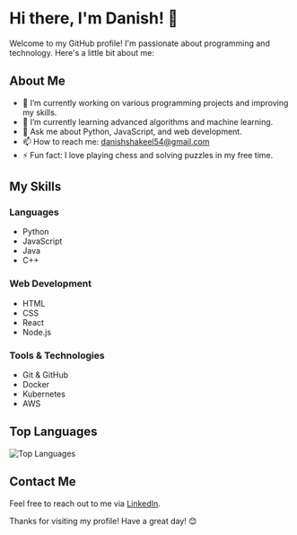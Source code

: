 # Hi there, I'm Danish! 👋

Welcome to my GitHub profile! I'm passionate about programming and technology. Here's a little bit about me:

## About Me

- 🔭 I’m currently working on various programming projects and improving my skills.
- 🌱 I’m currently learning advanced algorithms and machine learning.
- 💬 Ask me about Python, JavaScript, and web development.
- 📫 How to reach me: [danishshakeel54@gmail.com](mailto:danishshakeel54@gmail.com)
- ⚡ Fun fact: I love playing chess and solving puzzles in my free time.

## My Skills

### Languages
- Python
- JavaScript
- Java
- C++

### Web Development
- HTML
- CSS
- React
- Node.js

### Tools & Technologies
- Git & GitHub
- Docker
- Kubernetes
- AWS

## Top Languages

![Top Languages](https://github-readme-stats.vercel.app/api/top-langs/?username=danish17&layout=compact&theme=radical)

## Contact Me

Feel free to reach out to me via [LinkedIn](https://www.linkedin.com/in/danish17/).

Thanks for visiting my profile! Have a great day! 😊
